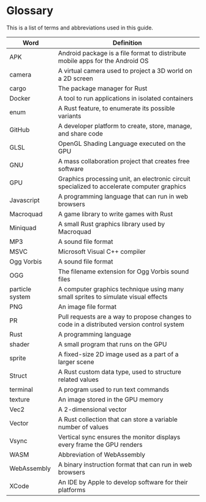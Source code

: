 # Glossary

This is a list of terms and abbreviations used in this guide.

| Word | Definition |
| --- | --- |
| APK | Android package is a file format to distribute mobile apps for the Android OS |
| camera | A virtual camera used to project a 3D world on a 2D screen |
| cargo | The package manager for Rust |
| Docker | A tool to run applications in isolated containers |
| enum | A Rust feature, to enumerate its possible variants |
| GitHub | A developer platform to create, store, manage, and share code |
| GLSL | OpenGL Shading Language executed on the GPU |
| GNU | A mass collaboration project that creates free software |
| GPU | Graphics processing unit, an electronic circuit specialized to accelerate computer graphics |
| Javascript | A programming language that can run in web browsers |
| Macroquad | A game library to write games with Rust |
| Miniquad | A small Rust graphics library used by Macroquad |
| MP3 | A sound file format |
| MSVC | Microsoft Visual C++ compiler |
| Ogg Vorbis | A sound file format |
| OGG | The filename extension for Ogg Vorbis sound files |
| particle system | A computer graphics technique using many small sprites to simulate visual effects |
| PNG | An image file format |
| PR | Pull requests are a way to propose changes to code in a distributed version control system |
| Rust | A programming language |
| shader | A small program that runs on the GPU |
| sprite | A fixed-size 2D image used as a part of a larger scene |
| Struct | A Rust custom data type, used to structure related values |
| terminal | A program used to run text commands |
| texture | An image stored in the GPU memory |
| Vec2 | A 2-dimensional vector |
| Vector | A Rust collection that can store a variable number of values |
| Vsync | Vertical sync ensures the monitor displays every frame the GPU renders |
| WASM | Abbreviation of WebAssembly |
| WebAssembly | A binary instruction format that can run in web browsers |
| XCode | An IDE by Apple to develop software for their platforms  |
